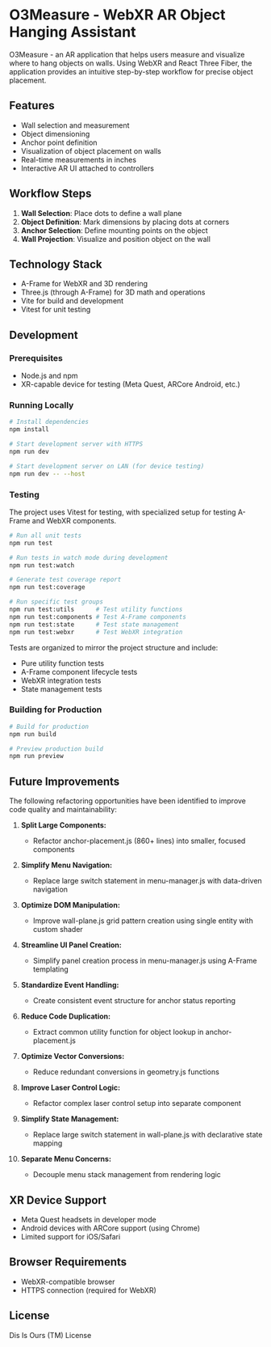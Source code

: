 # O3Measure - WebXR AR Object Hanging Assistant

O3Measure - an AR application that helps users measure and visualize where to hang objects on walls. Using WebXR and React Three Fiber, the application provides an intuitive step-by-step workflow for precise object placement.

## Features

- Wall selection and measurement
- Object dimensioning
- Anchor point definition
- Visualization of object placement on walls
- Real-time measurements in inches
- Interactive AR UI attached to controllers

## Workflow Steps

1. **Wall Selection**: Place dots to define a wall plane
2. **Object Definition**: Mark dimensions by placing dots at corners
3. **Anchor Selection**: Define mounting points on the object
4. **Wall Projection**: Visualize and position object on the wall

## Technology Stack

- A-Frame for WebXR and 3D rendering
- Three.js (through A-Frame) for 3D math and operations
- Vite for build and development
- Vitest for unit testing

## Development

### Prerequisites

- Node.js and npm
- XR-capable device for testing (Meta Quest, ARCore Android, etc.)

### Running Locally

```bash
# Install dependencies
npm install

# Start development server with HTTPS
npm run dev

# Start development server on LAN (for device testing)
npm run dev -- --host
```

### Testing

The project uses Vitest for testing, with specialized setup for testing A-Frame and WebXR components.

```bash
# Run all unit tests
npm run test

# Run tests in watch mode during development
npm run test:watch

# Generate test coverage report
npm run test:coverage

# Run specific test groups
npm run test:utils      # Test utility functions
npm run test:components # Test A-Frame components
npm run test:state      # Test state management
npm run test:webxr      # Test WebXR integration
```

Tests are organized to mirror the project structure and include:
- Pure utility function tests
- A-Frame component lifecycle tests
- WebXR integration tests
- State management tests

### Building for Production

```bash
# Build for production
npm run build

# Preview production build
npm run preview
```

## Future Improvements

The following refactoring opportunities have been identified to improve code quality and maintainability:

1. **Split Large Components:**
   - Refactor anchor-placement.js (860+ lines) into smaller, focused components

2. **Simplify Menu Navigation:**
   - Replace large switch statement in menu-manager.js with data-driven navigation

3. **Optimize DOM Manipulation:**
   - Improve wall-plane.js grid pattern creation using single entity with custom shader

4. **Streamline UI Panel Creation:**
   - Simplify panel creation process in menu-manager.js using A-Frame templating

5. **Standardize Event Handling:**
   - Create consistent event structure for anchor status reporting

6. **Reduce Code Duplication:**
   - Extract common utility function for object lookup in anchor-placement.js

7. **Optimize Vector Conversions:**
   - Reduce redundant conversions in geometry.js functions

8. **Improve Laser Control Logic:**
   - Refactor complex laser control setup into separate component

9. **Simplify State Management:**
   - Replace large switch statement in wall-plane.js with declarative state mapping

10. **Separate Menu Concerns:**
    - Decouple menu stack management from rendering logic

## XR Device Support

- Meta Quest headsets in developer mode
- Android devices with ARCore support (using Chrome)
- Limited support for iOS/Safari

## Browser Requirements

- WebXR-compatible browser
- HTTPS connection (required for WebXR)

## License

Dis Is Ours (TM) License
